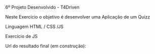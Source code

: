 6º Projeto Desenvolvido - T4Driven

Neste Exercício o objetivo é desenvolver uma Aplicação de um Quizz

Linguagem HTML / CSS /JS

Exercício de JS

Url do resultado final (em construção): 